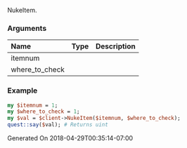 NukeItem.
### Arguments
**Name**|**Type**|**Description**
:---|:---|:---
itemnum||
where_to_check||

### Example

```perl
my $itemnum = 1;
my $where_to_check = 1;
my $val = $client->NukeItem($itemnum, $where_to_check);
quest::say($val); # Returns uint
```


Generated On 2018-04-29T00:35:14-07:00